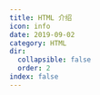 ```yaml
---
title: HTML 介绍
icon: info
date: 2019-09-02
category: HTML
dir:
  collapsible: false
  order: 2
index: false
---
```


<AutoCatalog />
